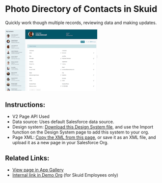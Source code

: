 # Photo Directory of Contacts in Skuid 

Quickly work though multiple records, reviewing data and making updates.

<img src="Master_Detail.png" width="300"></img>

## Instructions:  
- V2 Page API Used
- Data source: Uses default Salesforce data source.   
- Design system: [Download this Design System file](https://github.com/skuid/SamplePages/blob/master/Use_Cases/SamplePages.designsystem), and use the Import function on the Design System page to add this system to your org. 
- Page XML:  [Copy the XML from this page](Directory.xml), or save it as an XML file, and upload it as a new page in your Salesforce Org.  


## Related Links: 
- [View page in App Gallery](https://portal.skuidsite.com/designsystem/samplepages/preview/contactdetail)
- [Internal link in Demo Org](https://skuid-demo--skuid.na37.visual.force.com/apex/skuid__ui?page=SamplePages_MasterDetail) (for Skuid Employees only)

